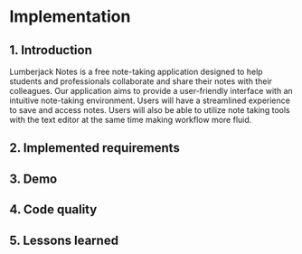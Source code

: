 # Implementation

## 1. Introduction

Lumberjack Notes is a free note-taking application designed to help students and professionals collaborate and share
their notes with their colleagues. Our application aims to provide a user-friendly interface with an intuitive
note-taking environment. Users will have a streamlined experience to save and access notes. Users will also be able to
utilize note taking tools with the text editor at the same time making workflow more fluid.

## 2. Implemented requirements

## 3. Demo

## 4. Code quality

## 5. Lessons learned